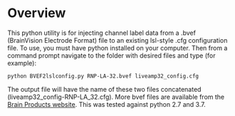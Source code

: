 # Overview

This python utility is for injecting channel label data from a .bvef (BrainVision Electrode Format) file to an existing lsl-style .cfg configuration file. To use, you must have python installed on your computer. Then from a command prompt navigate to the folder with desired files and type (for example): 
  ```
  python BVEF2lslconfig.py RNP-LA-32.bvef liveamp32_config.cfg
  ```
The output file will have the name of these two files concatenated (liveamp32_config-RNP-LA_32.cfg). More bvef files are available from the [Brain Products website](https://www.brainproducts.com/downloads.php?kid=44). This was tested against python 2.7 and 3.7.
